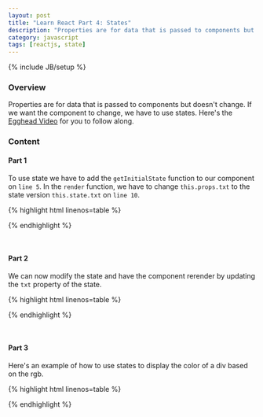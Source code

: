 ```yaml
---
layout: post
title: "Learn React Part 4: States"
description: "Properties are for data that is passed to components but doesn't change. If we want the component to change, we have to use states. Here's the [Egghead Video](https://egghead.io/lessons/react-state-basics) for you to follow along."
category: javascript
tags: [reactjs, state]
---
```

{% include JB/setup %}

<!-- Overview -->
<h3>Overview</h3>

Properties are for data that is passed to components but doesn't change. If we want the component to change, we have to use states. Here's the [Egghead Video](https://egghead.io/lessons/react-state-basics) for you to follow along.

<!-- Content -->
<h3>Content</h3>

<!-- Part 1 -->
<h4>Part 1</h4>

To use state we have to add the `getInitialState` function to our component on `line 5`. In the `render` function, we have to change `this.props.txt` to the state version `this.state.txt` on `line 10`.

{% highlight html linenos=table  %}
<script type="text/jsx">
    /*** @jsx React.DOM */
    var App = React.createClass({
        getInitialState:function(){
            return { txt: "this is the txt prop", id:0 };
        },
        render:function(){
            return (
                    <div>
                        <h1>{this.state.txt}</h1>
                    </div>
                    )
        }
    });

    React.renderComponent(<App />,document.body)
</script>
{% endhighlight %}

<br />

<!-- Part 2 -->
<h4>Part 2</h4>

We can now modify the state and have the component rerender by updating the `txt` property of the state.

{% highlight html linenos=table  %}
<script type="text/jsx">
    /*** @jsx React.DOM */
    var App = React.createClass({
        getInitialState:function(){
            return { txt: "this is the txt prop", id:0 };
        },
        updateTxt:function(e){
            this.setState({ txt: e.target.value });
        },
        render:function(){
            return (
                    <div>
                        <input onChange={this.updateTxt} />
                        <h1>{this.state.txt}</h1>
                    </div>
                    )
        }
    });

    React.renderComponent(<App />,document.body);
</script>
{% endhighlight %}

<br />

<!-- Part 3 -->
<h4>Part 3</h4>

Here's an example of how to use states to display the color of a div based on the rgb.

{% highlight html linenos=table  %}
<script>
var App = React.createClass({
    getInitialState:function(){
        return {
          red: 0,
          green: 0,
          blue: 0,
        };
    },
    update:function(){
        this.setState({
          red: this.refs.red.refs.range.getDOMNode().value,
          green: this.refs.green.refs.range.getDOMNode().value,
          blue: this.refs.blue.refs.range.getDOMNode().value
        });
    },
    render:function(){
        var myStyle = {
            height: "100px",
            width: "100px",
            backgroundColor: ("rgb(" + this.state.red
                               + "," + this.state.green
                               + "," + this.state.blue
                               + ")")
        };
        return (
                <div>
                    <div style={myStyle} />
                    <Slider ref="red" update={this.update} />
                    <label>Red {this.state.red}</label>
                    <Slider ref="green" update={this.update} />
                    <label>Green {this.state.green}</label>
                    <Slider ref="blue" update={this.update} />
                    <label>Blue {this.state.blue}</label>
                </div>
                )
    }
});

var Slider = React.createClass({
  render:function(){
      return (
          <div>
              <input ref="range" min="0" max="255" type="range" onChange={this.props.update} />
          </div>
        )
  }
});
</script>
{% endhighlight %}